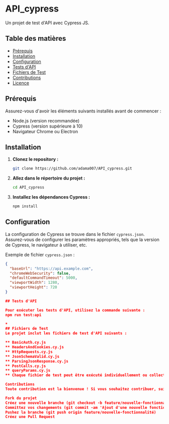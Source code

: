 # API_cypress

Un projet de test d'API avec Cypress JS.

## Table des matières
- [Prérequis](#prérequis)
- [Installation](#installation)
- [Configuration](#configuration)
- [Tests d'API](#tests-dapi)
- [Fichiers de Test](#fichiers-de-test)
- [Contributions](#contributions)
- [Licence](#licence)

## Prérequis

Assurez-vous d'avoir les éléments suivants installés avant de commencer :

- Node.js (version recommandée)
- Cypress (version supérieure à 10)
- Navigateur Chrome ou Electron

## Installation

1. **Clonez le repository :**

    ```bash
    git clone https://github.com/adama007/API_cypress.git
    ```

2. **Allez dans le répertoire du projet :**

    ```bash
    cd API_cypress
    ```

3. **Installez les dépendances Cypress :**

    ```bash
    npm install
    ```

## Configuration

La configuration de Cypress se trouve dans le fichier `cypress.json`. Assurez-vous de configurer les paramètres appropriés, tels que la version de Cypress, le navigateur à utiliser, etc.

Exemple de fichier `cypress.json` :

```json
{
  "baseUrl": "https://api.example.com",
  "chromeWebSecurity": false,
  "defaultCommandTimeout": 5000,
  "viewportWidth": 1280,
  "viewportHeight": 720
}

## Tests d'API

Pour exécuter les tests d'API, utilisez la commande suivante :
npm run test:api

*
## Fichiers de Test
Le projet inclut les fichiers de test d'API suivants :

** BasicAuth.cy.js
** HeadersAndCookies.cy.js
** HttpRequests.cy.js
** JsonSchemaValid.cy.js
** ParsingJsonResponse.cy.js
** PostCalls.cy.js
** queryParams.cy.js
** Chaque fichier de test peut être exécuté individuellement ou collectivement en fonction de vos besoins.

Contributions
Toute contribution est la bienvenue ! Si vous souhaitez contribuer, suivez ces étapes :

Fork du projet
Créez une nouvelle branche (git checkout -b feature/nouvelle-fonctionnalité)
Committez vos changements (git commit -am 'Ajout d'une nouvelle fonctionnalité')
Pushez la branche (git push origin feature/nouvelle-fonctionnalité)
Créez une Pull Request
